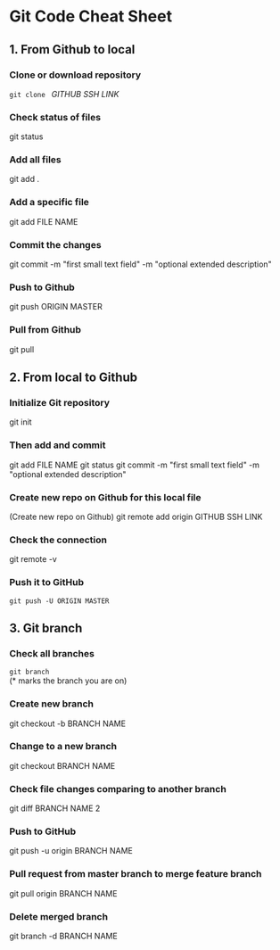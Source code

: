 # **Git Code Cheat Sheet**

## **1. From Github to local**

### Clone or download repository
`git clone ` *GITHUB SSH LINK*

### Check status of files
git status

### Add all files
git add .

### Add a specific file
git add FILE NAME

### Commit the changes
git commit -m "first small text field" -m "optional extended description"

### Push to Github
git push ORIGIN MASTER

### Pull from Github
git pull

## **2. From local to Github**

### Initialize Git repository
git init

### Then add and commit
git add FILE NAME
git status
git commit -m "first small text field" -m "optional extended description"

### Create new repo on Github for this local file
(Create new repo on Github)
git remote add origin GITHUB SSH LINK

### Check the connection
git remote -v

### Push it to GitHub
`git push -U ORIGIN MASTER`

## **3. Git branch**

### Check all branches
`git branch` <br />
(* marks the branch you are on)

### Create new branch
git checkout -b BRANCH NAME

### Change to a new branch
git checkout BRANCH NAME

### Check file changes comparing to another branch
git diff BRANCH NAME 2

### Push to GitHub
git push -u origin BRANCH NAME

### Pull request from master branch to merge feature branch
git pull origin BRANCH NAME

### Delete merged branch
git branch -d BRANCH NAME
